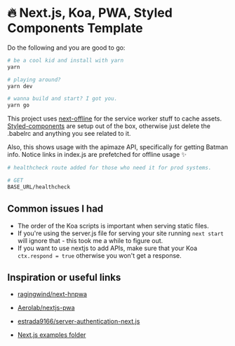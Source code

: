 # :fire: Next.js, Koa, PWA, Styled Components Template

Do the following and you are good to go:

```bash
# be a cool kid and install with yarn
yarn

# playing around?
yarn dev

# wanna build and start? I got you.
yarn go
```

This project uses [next-offline](https://github.com/hanford/next-offline) for the service worker stuff to cache assets. [Styled-components](https://www.styled-components.com/) are setup out of the box, otherwise just delete the .babelrc and anything you see related to it.

Also, this shows usage with the apimaze API, specifically for getting Batman info. Notice links in index.js are prefetched for offline usage :sparkles:

```bash
# healthcheck route added for those who need it for prod systems.

# GET
BASE_URL/healthcheck
```

## Common issues I had

- The order of the Koa scripts is important when serving static files.
- If you're using the server.js file for serving your site running ```next start``` will ignore that - this took me a while to figure out.
- If you want to use nextjs to add APIs, make sure that your Koa ```ctx.respond = true``` otherwise you won't get a response.


## Inspiration or useful links

- [ragingwind/next-hnpwa](https://github.com/ragingwind/next-hnpwa)

- [Aerolab/nextjs-pwa](https://github.com/Aerolab/nextjs-pwa)

- [estrada9166/server-authentication-next.js](https://github.com/estrada9166/server-authentication-next.js)

- [Next.js examples folder](https://github.com/zeit/next.js/tree/canary/examples)
